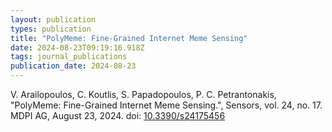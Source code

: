 ```yaml
---
layout: publication
types: publication
title: "PolyMeme: Fine-Grained Internet Meme Sensing"
date: 2024-08-23T09:19:16.918Z
tags: journal_publications
publication_date: 2024-08-23
---
```

V. Arailopoulos, C. Koutlis, S. Papadopoulos, P. C. Petrantonakis, "PolyMeme: Fine-Grained Internet Meme Sensing.", Sensors, vol. 24, no. 17. MDPI AG, August 23, 2024. doi: [10.3390/s24175456](https://www.mdpi.com/1424-8220/24/17/5456)